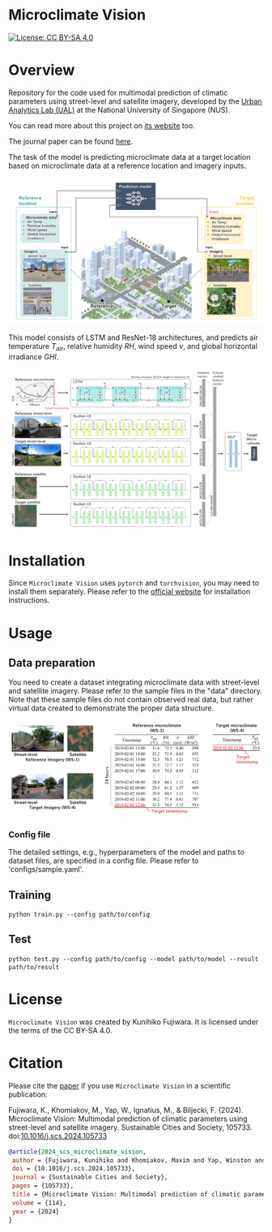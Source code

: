# Microclimate Vision
<!-- ![Logo](/images/logo_microclimate-vision.svg) -->

[![License: CC BY-SA 4.0](https://licensebuttons.net/l/by-sa/4.0/80x15.png)](https://creativecommons.org/licenses/by-sa/4.0/)

# Overview
Repository for the code used for multimodal prediction of climatic parameters using street-level and satellite imagery, developed by the [Urban Analytics Lab (UAL)](https://ual.sg/) at the National University of Singapore (NUS).

You can read more about this project on [its website](https://ual.sg/publication/2024-scs-microclimate-vision/) too.

The journal paper can be found [here](https://doi.org/10.1016/j.scs.2024.105733). 

The task of the model is predicting microclimate data at a target location based on microclimate data at a reference location and imagery inputs.

![concept](images/concept.jpg)

This model consists of LSTM and ResNet-18 architectures, and predicts air temperature $T_{air}$, relative humidity $RH$, wind speed $\nu$, and global horizontal irradiance $GHI$.

![model](images/model_archi.jpg)

# Installation

Since `Microclimate Vision` uses `pytorch` and `torchvision`, you may need to install them separately. Please refer to the [official website](https://pytorch.org/get-started/locally/) for installation instructions.

# Usage

## Data preparation
You need to create a dataset integrating microclimate data with street-level and satellite imagery. Please refer to the sample files in the "data" directory. Note that these sample files do not contain observed real data, but rather virtual data created to demonstrate the proper data structure.

![data](images/examle_datapoint.jpg)

### Config file

The detailed settings, e.g., hyperparameters of the model and paths to dataset files, are specified in a config file. Please refer to 'configs/sample.yaml'.

## Training
```
python train.py --config path/to/config
```
## Test
```
python test.py --config path/to/config --model path/to/model --result path/to/result
```

# License

`Microclimate Vision` was created by Kunihiko Fujiwara. It is licensed under the terms of the CC BY-SA 4.0.

# Citation

Please cite the [paper](https://doi.org/10.1016/j.scs.2024.105733) if you use `Microclimate Vision` in a scientific publication:

Fujiwara, K., Khomiakov, M., Yap, W., Ignatius, M., & Biljecki, F. (2024). Microclimate Vision: Multimodal prediction of climatic parameters using street-level and satellite imagery. Sustainable Cities and Society, 105733. doi:[10.1016/j.scs.2024.105733](https://doi.org/10.1016/j.scs.2024.105733)

```bibtex
@article{2024_scs_microclimate_vision,
 author = {Fujiwara, Kunihiko and Khomiakov, Maxim and Yap, Winston and Ignatius, Marcel and Biljecki, Filip},
 doi = {10.1016/j.scs.2024.105733},
 journal = {Sustainable Cities and Society},
 pages = {105733},
 title = {Microclimate Vision: Multimodal prediction of climatic parameters using street-level and satellite imagery},
 volume = {114},
 year = {2024}
}
```

